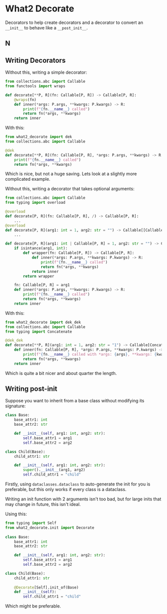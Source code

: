 # What2 Decorate

Decorators to help create decorators and a decorator
to convert an `__init__` to behave like a `__post_init__`.

## N

## Writing Decorators

Without this, writing a simple decorator:
```python
from collections.abc import Callable
from functools import wraps

def decorate[**P, R](fn: Callable[P, R]) -> Callable[P, R]:
    @wraps(fn)
    def inner(*args: P.args, **kwargs: P.kwargs) -> R:
        print(f"{fn.__name__} called")
        return fn(*args, **kwargs)
    return inner
```

With this:
```python
from what2_decorate import dek
from collections.abc import Callable

@dek
def decorate[**P, R](fn: Callable[P, R], *args: P.args, **kwargs) -> R:
    print(f"{fn.__name__} called")
    return fn(*args, **kwargs)
```
Which is nice, but not a huge saving. Lets look at a slightly more complicated example.

Without this, writing a decorator that takes optional arguments:
```python
from collections.abc import Callable
from typing import overload

@overload
def decorate[P, R](fn: Callable[P, R], /) -> Callable[P, R]:
    ...
@overload
def decorate[P, R](arg1: int = 1, arg2: str = "") -> Callable[[Callable[P, R]], Callable[P, R]]:
    ...

def decorate[P, R](arg1: int | Callable[P, R] = 1, arg2: str = "") -> Callable[P, R] | Callable[[Callable[P, R]], Callable[P, R]]:
    if isintance(arg1, int):
        def wrapper(fn: Callable[P, R]) -> Callable[P, R]:
            def inner(*args: P.args, **kwargs: P.kwargs) -> R:
                print(f"{fn.__name__} called")
                return fn(*args, **kwargs)
            return inner
        return wrapper

    fn: Callable[P, R] = arg1
    def inner(*args: P.args, **kwargs: P.kwargs) -> R:
        print(f"{fn.__name__} called")
        return fn(*args, **kwargs)
    return inner
```
With this:
```python
from what2_decorate import dek_dek
from collections.abc import Callable
from typing import Concatenate

@dek_dek
def decorate[**P, R](arg1: int = 1, arg2: str = "1") -> Callable[Concatenate[Callable[P, R], P], R]:
    def inner(fn: Callable[P, R], *args: P.args, **kwargs: P.kwargs) -> R:
        print(f"{fn.__name__} called with *args: {args}, **kwargs: {kwargs}")
        return fn(*args, **kwargs)
    return inner
```
Which is quite a bit nicer and about quarter the length.

## Writing post-init

Suppose you want to inherit from a base class without modifying its signature:
```python
class Base:
    base_attr1: int
    base_attr2: str

    def __init__(self, arg1: int, arg2: str):
        self.base_attr1 = arg1
        self.base_attr2 = arg2

class Child(Base):
    child_attr1: str

    def __init__(self, arg1: int, arg2: str):
        super().__init__(arg1, arg2)
        self.child_attr1 = "child"
```
Firstly, using `dataclasses.dataclass` to
auto-generate the init for you is preferable, but
this only works if every class is a dataclass.

Writing an init function with 2 arguments isn't too
bad, but for large inits that may change in future,
this isn't ideal.

Using this:
```python
from typing import Self
from what2_decorate.init import Decorate
    
class Base:
    base_attr1: int
    base_attr2: str

    def __init__(self, arg1: int, arg2: str):
        self.base_attr1 = arg1
        self.base_attr2 = arg2

class Child(Base):
    child_attr1: str
    
    @Decorate[Self].init_of(Base)
    def __init__(self):
        self.child_attr1 = "child"
```
Which might be preferable.